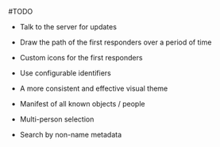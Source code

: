 #TODO

- Talk to the server for updates

- Draw the path of the first responders over a period of time

- Custom icons for the first responders

- Use configurable identifiers

- A more consistent and effective visual theme

- Manifest of all known objects / people

- Multi-person selection

- Search by non-name metadata
